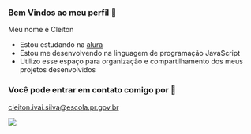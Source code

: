 ### Bem Vindos ao meu perfil 🏫

Meu nome é Cleiton

- Estou estudando na [alura](https://www.alura.com.br)
- Estou me desenvolvendo na linguagem de programação JavaScript
- Utilizo esse espaço para organização e compartilhamento dos meus projetos desenvolvidos

### Você pode entrar em contato comigo por 📧

cleiton.ivai.silva@escola.pr.gov.br

![](https://media1.tenor.com/m/1mwdqr51emcAAAAC/test-typing.gif)
